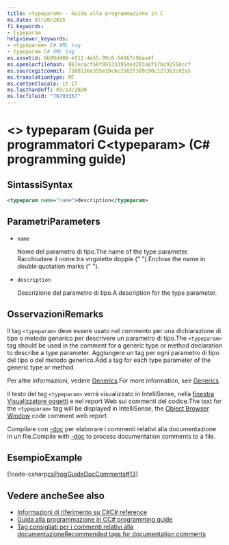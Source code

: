 ```yaml
---
title: <typeparam> - Guida alla programmazione in C
ms.date: 07/20/2015
f1_keywords:
- typeparam
helpviewer_keywords:
- <typeparam> C# XML tag
- typeparam C# XML tag
ms.assetid: 9b99d400-e911-4e55-99c6-64367c96aa4f
ms.openlocfilehash: 867ecacf58f95533395ded203a8f17bc92558ccf
ms.sourcegitcommit: 7588136e355e10cbc2582f389c90c127363c02a5
ms.translationtype: MT
ms.contentlocale: it-IT
ms.lasthandoff: 03/14/2020
ms.locfileid: "76793357"
---
```

# <a name="typeparam-c-programming-guide"></a><span data-ttu-id="388b5-102">\<> typeparam (Guida per programmatori C</span><span class="sxs-lookup"><span data-stu-id="388b5-102">\<typeparam> (C# programming guide)</span></span>

## <a name="syntax"></a><span data-ttu-id="388b5-103">Sintassi</span><span class="sxs-lookup"><span data-stu-id="388b5-103">Syntax</span></span>

```xml
<typeparam name="name">description</typeparam>
```

## <a name="parameters"></a><span data-ttu-id="388b5-104">Parametri</span><span class="sxs-lookup"><span data-stu-id="388b5-104">Parameters</span></span>

- `name`

  <span data-ttu-id="388b5-105">Nome del parametro di tipo.</span><span class="sxs-lookup"><span data-stu-id="388b5-105">The name of the type parameter.</span></span> <span data-ttu-id="388b5-106">Racchiudere il nome tra virgolette doppie (" ").</span><span class="sxs-lookup"><span data-stu-id="388b5-106">Enclose the name in double quotation marks (" ").</span></span>

- `description`

  <span data-ttu-id="388b5-107">Descrizione del parametro di tipo.</span><span class="sxs-lookup"><span data-stu-id="388b5-107">A description for the type parameter.</span></span>

## <a name="remarks"></a><span data-ttu-id="388b5-108">Osservazioni</span><span class="sxs-lookup"><span data-stu-id="388b5-108">Remarks</span></span>

<span data-ttu-id="388b5-109">Il tag `<typeparam>` deve essere usato nel commento per una dichiarazione di tipo o metodo generico per descrivere un parametro di tipo.</span><span class="sxs-lookup"><span data-stu-id="388b5-109">The `<typeparam>` tag should be used in the comment for a generic type or method declaration to describe a type parameter.</span></span> <span data-ttu-id="388b5-110">Aggiungere un tag per ogni parametro di tipo del tipo o del metodo generico.</span><span class="sxs-lookup"><span data-stu-id="388b5-110">Add a tag for each type parameter of the generic type or method.</span></span>

<span data-ttu-id="388b5-111">Per altre informazioni, vedere [Generics](../generics/index.md).</span><span class="sxs-lookup"><span data-stu-id="388b5-111">For more information, see [Generics](../generics/index.md).</span></span>

<span data-ttu-id="388b5-112">Il testo del tag `<typeparam>` verrà visualizzato in IntelliSense, nella [finestra Visualizzatore oggetti](/visualstudio/ide/viewing-the-structure-of-code#BKMK_ObjectBrowser) e nel report Web sui commenti del codice.</span><span class="sxs-lookup"><span data-stu-id="388b5-112">The text for the `<typeparam>` tag will be displayed in IntelliSense, the [Object Browser Window](/visualstudio/ide/viewing-the-structure-of-code#BKMK_ObjectBrowser) code comment web report.</span></span>

<span data-ttu-id="388b5-113">Compilare con [-doc](../../language-reference/compiler-options/doc-compiler-option.md) per elaborare i commenti relativi alla documentazione in un file.</span><span class="sxs-lookup"><span data-stu-id="388b5-113">Compile with [-doc](../../language-reference/compiler-options/doc-compiler-option.md) to process documentation comments to a file.</span></span>

## <a name="example"></a><span data-ttu-id="388b5-114">Esempio</span><span class="sxs-lookup"><span data-stu-id="388b5-114">Example</span></span>

[!code-csharp[csProgGuideDocComments#13](~/samples/snippets/csharp/VS_Snippets_VBCSharp/csProgGuideDocComments/CS/DocComments.cs#13)]

## <a name="see-also"></a><span data-ttu-id="388b5-115">Vedere anche</span><span class="sxs-lookup"><span data-stu-id="388b5-115">See also</span></span>

- [<span data-ttu-id="388b5-116">Informazioni di riferimento su C#</span><span class="sxs-lookup"><span data-stu-id="388b5-116">C# reference</span></span>](../../language-reference/index.md)
- [<span data-ttu-id="388b5-117">Guida alla programmazione in C</span><span class="sxs-lookup"><span data-stu-id="388b5-117">C# programming guide</span></span>](../index.md)
- [<span data-ttu-id="388b5-118">Tag consigliati per i commenti relativi alla documentazione</span><span class="sxs-lookup"><span data-stu-id="388b5-118">Recommended tags for documentation comments</span></span>](./recommended-tags-for-documentation-comments.md)
